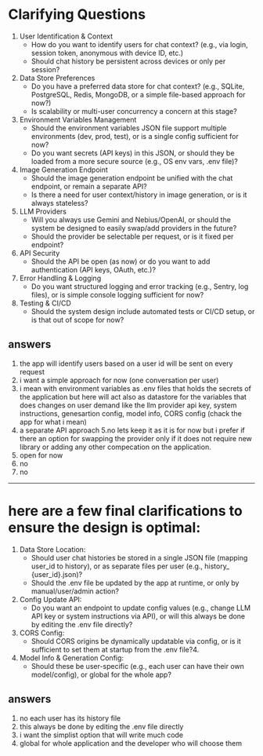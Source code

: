 # Clarifying Questions

1. User Identification & Context
    - How do you want to identify users for chat context? (e.g., via login, session token, anonymous with device ID, etc.)
    - Should chat history be persistent across devices or only per session?
2. Data Store Preferences
    - Do you have a preferred data store for chat context? (e.g., SQLite, PostgreSQL, Redis, MongoDB, or a simple file-based approach for now?)
    - Is scalability or multi-user concurrency a concern at this stage?
3. Environment Variables Management
    - Should the environment variables JSON file support multiple environments (dev, prod, test), or is a single config sufficient for now?
    - Do you want secrets (API keys) in this JSON, or should they be loaded from a more secure source (e.g., OS env vars, .env file)?
4. Image Generation Endpoint
    - Should the image generation endpoint be unified with the chat endpoint, or remain a separate API?
    - Is there a need for user context/history in image generation, or is it always stateless?
5. LLM Providers
    - Will you always use Gemini and Nebius/OpenAI, or should the system be designed to easily swap/add providers in the future?
    - Should the provider be selectable per request, or is it fixed per endpoint?
6. API Security
    - Should the API be open (as now) or do you want to add authentication (API keys, OAuth, etc.)?
7. Error Handling & Logging
    - Do you want structured logging and error tracking (e.g., Sentry, log files), or is simple console logging sufficient for now?
8. Testing & CI/CD
    - Should the system design include automated tests or CI/CD setup, or is that out of scope for now?


## answers 
1. the app will identify users based on a user id will be sent on every request 
2. i want a simple approach for now (one conversation per user)
3. i mean with environment variables as .env files that holds the secrets of the application but here will act also as datastore for the variables that does changes on user demand like the llm provider api key, system instructions, genesartion config,  model info, CORS config (chack the app for what i mean)
4. a separate API approach 
5.no lets keep it as it is for now but i prefer if there an option for swapping the provider only if it does not require new library or adding any other compecation on the application.
6. open for now 
7. no 
8. no 


--- 

# here are a few final clarifications to ensure the design is optimal:
1. Data Store Location:
    - Should user chat histories be stored in a single JSON file (mapping user_id to history), or as separate files per user (e.g., history_    {user_id}.json)?
    - Should the .env file be updated by the app at runtime, or only by manual/user/admin action?
2. Config Update API:
    - Do you want an endpoint to update config values (e.g., change LLM API key or system instructions via API), or will this always be done by editing the .env file directly?
3. CORS Config:
    - Should CORS origins be dynamically updatable via config, or is it sufficient to set them at startup from the .env file?4. 
4. Model Info & Generation Config:
    - Should these be user-specific (e.g., each user can have their own model/config), or global for the whole app?


## answers
1. no each user has its history file 
2. this always be done by editing the .env file directly
3. i want the simplist option that will write much code 
4. global for whole application and the developer who will choose them 
